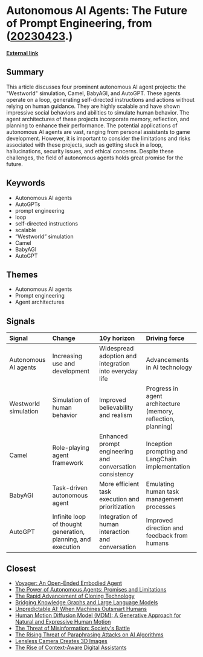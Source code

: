 # __Autonomous AI Agents: The Future of Prompt Engineering__, from ([20230423](https://kghosh.substack.com/p/20230423).)

__[External link](https://towardsdatascience.com/4-autonomous-ai-agents-you-need-to-know-d612a643fa92)__



## Summary

This article discusses four prominent autonomous AI agent projects: the "Westworld" simulation, Camel, BabyAGI, and AutoGPT. These agents operate on a loop, generating self-directed instructions and actions without relying on human guidance. They are highly scalable and have shown impressive social behaviors and abilities to simulate human behavior. The agent architectures of these projects incorporate memory, reflection, and planning to enhance their performance. The potential applications of autonomous AI agents are vast, ranging from personal assistants to game development. However, it is important to consider the limitations and risks associated with these projects, such as getting stuck in a loop, hallucinations, security issues, and ethical concerns. Despite these challenges, the field of autonomous agents holds great promise for the future.

## Keywords

* Autonomous AI agents
* AutoGPTs
* prompt engineering
* loop
* self-directed instructions
* scalable
* “Westworld” simulation
* Camel
* BabyAGI
* AutoGPT

## Themes

* Autonomous AI agents
* Prompt engineering
* Agent architectures

## Signals

| Signal               | Change                                                       | 10y horizon                                              | Driving force                                                 |
|:---------------------|:-------------------------------------------------------------|:---------------------------------------------------------|:--------------------------------------------------------------|
| Autonomous AI agents | Increasing use and development                               | Widespread adoption and integration into everyday life   | Advancements in AI technology                                 |
| Westworld simulation | Simulation of human behavior                                 | Improved believability and realism                       | Progress in agent architecture (memory, reflection, planning) |
| Camel                | Role-playing agent framework                                 | Enhanced prompt engineering and conversation consistency | Inception prompting and LangChain implementation              |
| BabyAGI              | Task-driven autonomous agent                                 | More efficient task execution and prioritization         | Emulating human task management processes                     |
| AutoGPT              | Infinite loop of thought generation, planning, and execution | Integration of human interaction and conversation        | Improved direction and feedback from humans                   |

## Closest

* [Voyager: An Open-Ended Embodied Agent](8af9bffc11d191445956ffcef1627c38)
* [The Power of Autonomous Agents: Promises and Limitations](0e336ce2e4b07459b257407e90d27389)
* [The Rapid Advancement of Cloning Technology](3827e85d7b233b583bd7e01c435cf758)
* [Bridging Knowledge Graphs and Large Language Models](fa3124e38f66a8d1e635e863f43d1ec0)
* [Unpredictable AI: When Machines Outsmart Humans](48f89d6d7e552a0a5b1f6b59d7eeb0e9)
* [Human Motion Diffusion Model (MDM): A Generative Approach for Natural and Expressive Human Motion](07bcf7d8e29d33f8438f4b35a7f15021)
* [The Threat of Misinformation: Society's Battle](9787333cafcd0252d71a9bff845ad093)
* [The Rising Threat of Paraphrasing Attacks on AI Algorithms](e1fbb09ec5e66a8a6d4eff2126eefb40)
* [Lensless Camera Creates 3D Images](8bb1226617cfc9b177ec5976f3716680)
* [The Rise of Context-Aware Digital Assistants](46267bf4740b29117588f603a5c41280)